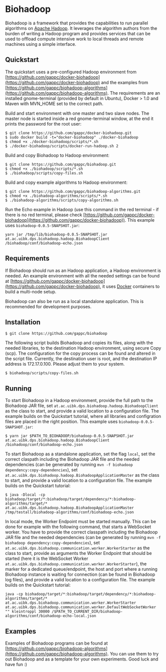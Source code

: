 Biohadoop
=========

Biohadoop is a framework that provides the capabilities to run parallel algorithms on [Apache Hadoop](http://hadoop.apache.org/). It leverages the algorithm authors from the burden of writing a Hadoop program and provides services that can be used to offload compute intensive work to local threads and remote machines using a simple interface.

## Quickstart
The quickstart uses a pre-configured Hadoop environment from [https://github.com/gappc/docker-biohadoop](https://github.com/gappc/docker-biohadoop) and the examples from [https://github.com/gappc/biohadoop-algorithms](https://github.com/gappc/biohadoop-algorithms). The requirements are an installed gnome-terminal (provided by default in Ubuntu), Docker > 1.0 and Maven with MVN_HOME set to the correct path.

Build and start environment with one master and two slave nodes. The master node is started inside a red gnome-terminal window, at the end it prints the password for the root user:
```
$ git clone https://github.com/gappc/docker-biohadoop.git
$ sudo docker build -t="docker-biohadoop" ./docker-biohadoop
$ chmod +x ./docker-biohadoop/scripts/*.sh
$ ./docker-biohadoop/scripts/docker-run-hadoop.sh 2
```

Build and copy Biohadoop to Hadoop environment:
```
$ git clone https://github.com/gappc/biohadoop.git
$ chmod +x ./biohadoop/scripts/*.sh
$ ./biohadoop/scripts/copy-files.sh
```

Build and copy example algorithms to Hadoop environment:
```
$ git clone https://github.com/gappc/biohadoop-algorithms.git
$ chmod +x ./biohadoop-algorithms/scripts/*.sh
$ ./biohadoop-algorithms/scripts/copy-algorithms.sh
```

Run the Echo example in Hadoop (use this command in the red terminal - if there is no red terminal, please check [https://github.com/gappc/docker-biohadoop](https://github.com/gappc/docker-biohadoop)). This example uses `biohadoop-0.0.5-SNAPSHOT.jar`:
```
yarn jar /tmp/lib/biohadoop-0.0.5-SNAPSHOT.jar at.ac.uibk.dps.biohadoop.hadoop.BiohadoopClient /biohadoop/conf/biohadoop-echo.json
```

## Requirements
If Biohadoop should run as an Hadoop application, a Hadoop environment is needed. An example environment with all the needed settings can be found at [https://github.com/gappc/docker-biohadoop](https://github.com/gappc/docker-biohadoop), it uses [Docker](https://www.docker.com/) containers to build a multi-node setup.

Biohadoop can also be run as a local standalone application. This is recommended for development purposes. 

## Installation
```
$ git clone https://github.com/gappc/biohadoop
```

The following script builds Biohadoop and copies its files, along with the needed libraries, to the destination Hadoop environment, using secure Copy (scp). The configuration for the copy process can be found and altered in the script file. Currently, the destination user is root, and the destination IP address is 172.17.0.100. Please adjust them to your system.
```
$ biohadoop/scripts/copy-files.sh
```

## Running
To start Biohadoop in a Hadoop environment, provide the full path to the Biohadoop JAR file, set `at.ac.uibk.dps.biohadoop.hadoop.BiohadoopClient` as the class to start, and provide a valid location to a configuration file. The example builds on the Quickstart tutorial, where all libraries and configration files are placed in the right position. This example uses `biohadoop-0.0.5-SNAPSHOT.jar`:
```
$ yarn jar $PATH_TO_BIOHADOOP/biohadoop-0.0.5-SNAPSHOT.jar at.ac.uibk.dps.biohadoop.hadoop.BiohadoopClient /biohadoop/conf/biohadoop-echo.json
```

To start Biohadoop as a standalone application, set the flag `local`, set the correct claspath including the Biohadoop JAR file and the needed dependencies (can be generated by running `mvn -f biohadoop dependency:copy-dependencies`), set `at.ac.uibk.dps.biohadoop.hadoop.BiohadoopApplicationMaster` as the class to start, and provide a valid location to a configuration file. The example builds on the Quickstart tutorial:
```
$ java -Dlocal -cp biohadoop/target/*:biohadoop/target/dependency/*:biohadoop-algorithms/target/*  at.ac.uibk.dps.biohadoop.hadoop.BiohadoopApplicationMaster /tmp/testall/biohadoop-algorithms/conf/biohadoop-echo.json
```
In local mode, the Worker Endpoint must be started manually. This can be done for example with the following command, that starts a WebSocket worker. You have to provide the correct classpath including the Biohadoop JAR file and the needed dependencies (can be generated by running `mvn -f biohadoop dependency:copy-dependencies`), set `at.ac.uibk.dps.biohadoop.communication.worker.WorkerStarter` as the class to start, provide as arguments the Worker Endpoint that should be started (here it is the WebSocket Worker `at.ac.uibk.dps.biohadoop.communication.worker.WorkerStarter`), the marker for a dedicated queue/endpoint, the host and port where a running Biohadoop instance is waiting for connection (can be found in Biohadoop log files), and provide a valid location to a configuration file. The example builds on the Quickstart tutorial:
```
java -cp biohadoop/target/*:biohadoop/target/dependency/*:biohadoop-algorithms/target/* at.ac.uibk.dps.biohadoop.communication.worker.WorkerStarter at.ac.uibk.dps.biohadoop.communication.worker.DefaultWebSocketWorker "" kleintroppl 30000 /$PATH_TO_CURRENT_DIR/biohadoop-algorithms/conf/biohadoop-echo-local.json
```

## Examples
Examples of Biohadoop programs can be found at [https://github.com/gappc/biohadoop-algorithms](https://github.com/gappc/biohadoop-algorithms). You can use them to try out Biohadoop and as a template for your own experiments. Good luck and have fun :)
